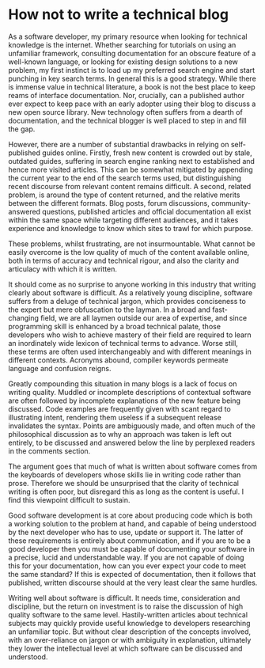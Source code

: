How not to write a technical blog
===

As a software developer, my primary resource when looking for technical knowledge is the internet. Whether searching for tutorials on using an unfamiliar framework, consulting documentation for an obscure feature of a well-known language, or looking for existing design solutions to a new problem, my first instinct is to load up my preferred search engine and start punching in key search terms. In general this is a good strategy. While there is immense value in technical literature, a book is not the best place to keep reams of interface documentation. Nor, crucially, can a published author ever expect to keep pace with an early adopter using their blog to discuss a new open source library. New technology often suffers from a dearth of documentation, and the technical blogger is well placed to step in and fill the gap.

However, there are a number of substantial drawbacks in relying on self-published guides online. Firstly, fresh new content is crowded out by stale, outdated guides, suffering in search engine ranking next to established and hence more visited articles. This can be somewhat mitigated by appending the current year to the end of the search terms used, but distinguishing recent discourse from relevant content remains difficult. A second, related problem, is around the type of content returned, and the relative merits between the different formats. Blog posts, forum discussions, community-answered questions, published articles and official documentation all exist within the same space while targeting different audiences, and it takes experience and knowledge to know which sites to trawl for which purpose.

These problems, whilst frustrating, are not insurmountable. What cannot be easily overcome is the low quality of much of the content available online, both in terms of accuracy and technical rigour, and also the clarity and articulacy with which it is written.

It should come as no surprise to anyone working in this industry that writing clearly about software is difficult. As a relatively young discipline, software suffers from a deluge of technical jargon, which provides conciseness to the expert but mere obfuscation to the layman. In a broad and fast-changing field, we are all laymen outside our area of expertise, and since programming skill is enhanced by a broad technical palate, those developers who wish to achieve mastery of their field are required to learn an inordinately wide lexicon of technical terms to advance. Worse still, these terms are often used interchangeably and with different meanings in different contexts. Acronyms abound, compiler keywords permeate language and confusion reigns.

Greatly compounding this situation in many blogs is a lack of focus on writing quality. Muddled or incomplete descriptions of contextual software are often followed by incomplete explanations of the new feature being discussed. Code examples are frequently given with scant regard to illustrating intent, rendering them useless if a subsequent release invalidates the syntax. Points are ambiguously made, and often much of the philosophical discussion as to why an approach was taken is left out entirely, to be discussed and answered below the line by perplexed readers in the comments section.

The argument goes that much of what is written about software comes from the keyboards of developers whose skills lie in writing code rather than prose. Therefore we should be unsurprised that the clarity of technical writing is often poor, but disregard this as long as the content is useful. I find this viewpoint difficult to sustain.

Good software development is at core about producing code which is both a working solution to the problem at hand, and capable of being understood by the next developer who has to use, update or support it. The latter of these requirements is entirely about communication, and if you are to be a good developer then you must be capable of documenting your software in a precise, lucid and understandable way. If you are not capable of doing this for your documentation, how can you ever expect your code to meet the same standard? If this is expected of documentation, then it follows that published, written discourse should at the very least clear the same hurdles.

Writing well about software is difficult. It needs time, consideration and discipline, but the return on investment is to raise the discussion of high quality software to the same level. Hastily-written articles about technical subjects may quickly provide useful knowledge to developers researching an unfamiliar topic. But without clear description of the concepts involved, with an over-reliance on jargon or with ambiguity in explanation, ultimately they lower the intellectual level at which software can be discussed and understood.
